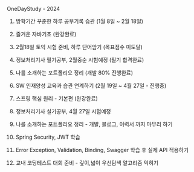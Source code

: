 OneDayStudy - 2024

1. 방학기간 꾸준한 하루 공부기록 습관 (1월 8일 ~ 2월 18일)
  1. 즐거운 자바기초 (완강완료)
  2. 2월18일 토익 시험 준비, 하루 단어암기 (목표점수 미도달)
  3. 정보처리기사 필기공부, 2월중순 시험예정 (필기 합격완료)
  4. 나를 소개하는 포트폴리오 정리 (개발 80% 진행완료)

2. SW 인재양성 교육과 습관 연계하기 (2월 19일 ~ 4월 27일 - 진행중)
  1. 스프링 핵심 원리 - 기본편 (완강완료)
  2. 정보처리기사 실기공부, 4월 27일 시험예정
  3. 나를 소개하는 포트폴리오 정리 - 개발, 블로그, 이력서 까지 마무리 하기
  4. Spring Security, JWT 학습
  5. Error Exception, Validation, Binding, Swagger 학습 후 실제 API 적용하기
  7. 교내 코딩테스트 대회 준비 - 깊이,넓이 우선탐색 알고리즘 익히기 
